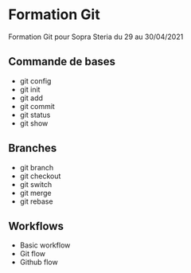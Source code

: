 # Formation Git

Formation Git pour Sopra Steria du 29 au 30/04/2021

## Commande de bases

* git config
* git init
* git add
* git commit
* git status
* git show

## Branches

* git branch
* git checkout
* git switch
* git merge
* git rebase

## Workflows

* Basic workflow
* Git flow
* Github flow